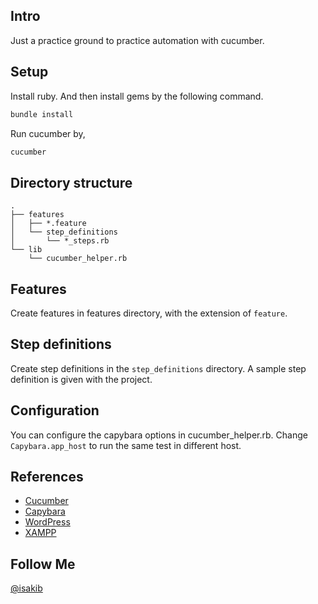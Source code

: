 Intro
-----
Just a practice ground to practice automation with cucumber.

Setup
-----
Install ruby.
And then install gems by the following command.
```bash
bundle install
```
Run cucumber by,
```bash
cucumber
```

Directory structure
-------------------
```
.
├── features
│   ├── *.feature
│   └── step_definitions
│       └── *_steps.rb
└── lib
    └── cucumber_helper.rb
```

Features
--------
Create features in features directory, with the extension of `feature`.

Step definitions
----------------
Create step definitions in the `step_definitions` directory.
A sample step definition is given with the project.

Configuration
-------------
You can configure the capybara options in cucumber_helper.rb.
Change `Capybara.app_host` to run the same test in different host.

References
----------
* [Cucumber](https://github.com/cucumber/cucumber/wiki)
* [Capybara](https://github.com/jnicklas/capybara)
* [WordPress](http://wordpress.org)
* [XAMPP](https://www.apachefriends.org/download.html)


Follow Me
-------------
[@isakib](https://twitter.com/isakib)